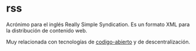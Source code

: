 # rss

Acrónimo para el inglés Really Simple Syndication. Es un formato XML para la distribución de contenido web.

Muy relacionada con tecnologías de [codigo-abierto](codigo-abierto.md) y de descentralización.

